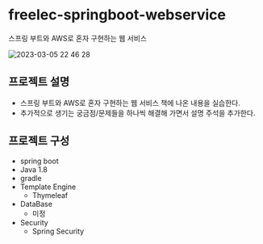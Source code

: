 # freelec-springboot-webservice
스프링 부트와 AWS로 혼자 구현하는 웹 서비스

![2023-03-05 22 46 28](https://user-images.githubusercontent.com/14101584/222964279-cd0a825e-a945-4ac4-bb94-958e66464980.png)

## 프로젝트 설명
- 스프링 부트와 AWS로 혼자 구현하는 웹 서비스 책에 나온 내용을 실습한다.
- 추가적으로 생기는 궁금점/문제들을 하나씩 해결해 가면서 설명 주석을 추가한다.

## 프로젝트 구성
- spring boot
- Java 1.8
- gradle
- Template Engine
   - Thymeleaf
- DataBase
   - 미정
- Security
   - Spring Security
